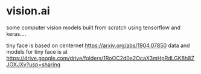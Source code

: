 # vision.ai
some computer vision models built from scratch using tensorflow and keras....

tiny face is based on centernet 
https://arxiv.org/abs/1904.07850
data and models for tiny face is at
https://drive.google.com/drive/folders/1RoOC2d0e2OcaX3mHpRdLGK8h8ZJOXJXv?usp=sharing
